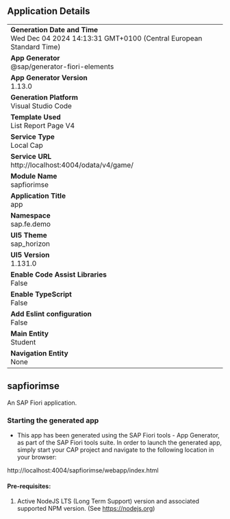 ## Application Details
|               |
| ------------- |
|**Generation Date and Time**<br>Wed Dec 04 2024 14:13:31 GMT+0100 (Central European Standard Time)|
|**App Generator**<br>@sap/generator-fiori-elements|
|**App Generator Version**<br>1.13.0|
|**Generation Platform**<br>Visual Studio Code|
|**Template Used**<br>List Report Page V4|
|**Service Type**<br>Local Cap|
|**Service URL**<br>http://localhost:4004/odata/v4/game/
|**Module Name**<br>sapfiorimse|
|**Application Title**<br>app|
|**Namespace**<br>sap.fe.demo|
|**UI5 Theme**<br>sap_horizon|
|**UI5 Version**<br>1.131.0|
|**Enable Code Assist Libraries**<br>False|
|**Enable TypeScript**<br>False|
|**Add Eslint configuration**<br>False|
|**Main Entity**<br>Student|
|**Navigation Entity**<br>None|

## sapfiorimse

An SAP Fiori application.

### Starting the generated app

-   This app has been generated using the SAP Fiori tools - App Generator, as part of the SAP Fiori tools suite.  In order to launch the generated app, simply start your CAP project and navigate to the following location in your browser:

http://localhost:4004/sapfiorimse/webapp/index.html

#### Pre-requisites:

1. Active NodeJS LTS (Long Term Support) version and associated supported NPM version.  (See https://nodejs.org)


